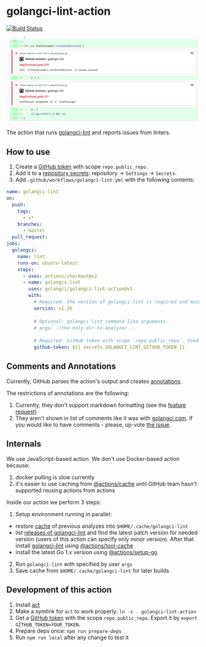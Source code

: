 # golangci-lint-action

[![Build Status](https://github.com/golangci/golangci-lint-action/workflows/build-test/badge.svg)](https://github.com/golangci/golangci-lint-action/actions)

![GitHub Annotations](./static/annotations.png)

The action that runs [golangci-lint](https://github.com/golangci/golangci-lint) and reports issues from linters.

## How to use

1. Create a [GitHub token](https://github.com/settings/tokens/new) with scope `repo.public_repo`.
2. Add it to a [repository secrets](https://help.github.com/en/actions/configuring-and-managing-workflows/creating-and-storing-encrypted-secrets#creating-encrypted-secrets): repository -> `Settings` -> `Secrets`.
3. Add `.github/workflows/golangci-lint.yml` with the following contents:

```yaml
name: golangci-lint
on:
  push:
    tags:
      - v*
    branches:
      - master
  pull_request:
jobs:
  golangci:
    name: lint
    runs-on: ubuntu-latest
    steps:
      - uses: actions/checkout@v2
      - name: golangci-lint
        uses: golangci/golangci-lint-action@v1
        with:
          # Required: the version of golangci-lint is required and must be specified without patch version: we always use the latest patch version.
          version: v1.26

          # Optional: golangci-lint command line arguments.
          # args: ./the-only-dir-to-analyze/...

          # Required: GitHub token with scope `repo.public_repo`. Used for fetching a list of releases of golangci-lint.
          github-token: ${{ secrets.GOLANGCI_LINT_GITHUB_TOKEN }}
```

## Comments and Annotations

Currently, GitHub parses the action's output and creates [annotations](https://github.community/t5/GitHub-Actions/What-are-annotations/td-p/30770).

The restrictions of annotations are the following:

1. Currently, they don't support markdown formatting (see the [feature request](https://github.community/t5/GitHub-API-Development-and/Checks-Ability-to-include-Markdown-in-line-annotations/m-p/56704))
2. They aren't shown in list of comments like it was with [golangci.com](https://golangci.com). If you would like to have comments - please, up-vote [the issue](https://github.com/golangci/golangci-lint-action/issues/5).

## Internals

We use JavaScript-based action. We don't use Docker-based action because:

1. docker pulling is slow currently
2. it's easier to use caching from [@actions/cache](https://github.com/actions/cache) until GitHub team hasn't supported reusing actions from actions

Inside our action we perform 3 steps:

1. Setup environment running in parallel:
  * restore [cache](https://github.com/actions/cache) of previous analyzes into `$HOME/.cache/golangci-lint`
  * list [releases of golangci-lint](https://github.com/golangci/golangci-lint/releases) and find the latest patch version
    for needed version (users of this action can specify only minor version). After that install [golangci-lint](https://github.com/golangci/golangci-lint) using [@actions/tool-cache](https://github.com/actions/toolkit/tree/master/packages/tool-cache)
  * install the latest Go 1.x version using [@actions/setup-go](https://github.com/actions/setup-go)
2. Run `golangci-lint` with specified by user `args`
3. Save cache from `$HOME/.cache/golangci-lint` for later builds

## Development of this action

1. Install [act](https://github.com/nektos/act#installation)
2. Make a symlink for `act` to work properly: `ln -s . golangci-lint-action`
3. Get a [GitHub token](https://github.com/settings/tokens/new) with the scope `repo.public_repo`. Export it by `export GITHUB_TOKEN=YOUR_TOKEN`.
4. Prepare deps once: `npm run prepare-deps`
5. Run `npm run local` after any change to test it